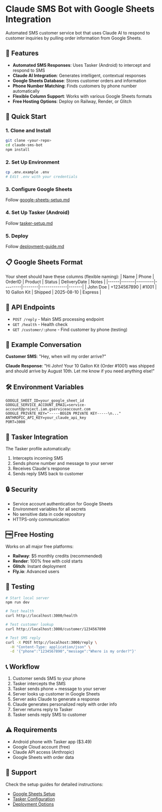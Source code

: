 # Claude SMS Bot with Google Sheets Integration

Automated SMS customer service bot that uses Claude AI to respond to customer inquiries by pulling order information from Google Sheets.

## 🌟 Features

- **Automated SMS Responses**: Uses Tasker (Android) to intercept and respond to SMS
- **Claude AI Integration**: Generates intelligent, contextual responses
- **Google Sheets Database**: Stores customer orders and information
- **Phone Number Matching**: Finds customers by phone number automatically  
- **Flexible Column Support**: Works with various Google Sheets formats
- **Free Hosting Options**: Deploy on Railway, Render, or Glitch

## 🚀 Quick Start

### 1. Clone and Install
```bash
git clone <your-repo>
cd claude-sms-bot
npm install
```

### 2. Set Up Environment
```bash
cp .env.example .env
# Edit .env with your credentials
```

### 3. Configure Google Sheets
Follow [google-sheets-setup.md](./google-sheets-setup.md)

### 4. Set Up Tasker (Android)
Follow [tasker-setup.md](./tasker-setup.md) 

### 5. Deploy
Follow [deployment-guide.md](./deployment-guide.md)

## 📋 Google Sheets Format

Your sheet should have these columns (flexible naming):
| Name | Phone | OrderID | Product | Status | DeliveryDate | Notes |
|------|-------|---------|---------|--------|--------------|-------|
| John Doe | +1234567890 | #1001 | 10 Gallon Kit | Shipped | 2025-08-10 | Express |

## 🔧 API Endpoints

- `POST /reply` - Main SMS processing endpoint
- `GET /health` - Health check
- `GET /customer/:phone` - Find customer by phone (testing)

## 💬 Example Conversation

**Customer SMS**: "Hey, when will my order arrive?"

**Claude Response**: "Hi John! Your 10 Gallon Kit (Order #1001) was shipped and should arrive by August 10th. Let me know if you need anything else!"

## 🛠️ Environment Variables

```env
GOOGLE_SHEET_ID=your_google_sheet_id
GOOGLE_SERVICE_ACCOUNT_EMAIL=service-account@project.iam.gserviceaccount.com  
GOOGLE_PRIVATE_KEY="-----BEGIN PRIVATE KEY-----\n..."
ANTHROPIC_API_KEY=your_claude_api_key
PORT=3000
```

## 📱 Tasker Integration

The Tasker profile automatically:
1. Intercepts incoming SMS
2. Sends phone number and message to your server
3. Receives Claude's response  
4. Sends reply SMS back to customer

## 🔒 Security

- Service account authentication for Google Sheets
- Environment variables for all secrets
- No sensitive data in code repository
- HTTPS-only communication

## 🆓 Free Hosting

Works on all major free platforms:
- **Railway**: $5 monthly credits (recommended)
- **Render**: 100% free with cold starts
- **Glitch**: Instant deployment
- **Fly.io**: Advanced users

## 🧪 Testing

```bash
# Start local server
npm run dev

# Test health
curl http://localhost:3000/health

# Test customer lookup
curl http://localhost:3000/customer/1234567890

# Test SMS reply
curl -X POST http://localhost:3000/reply \
  -H "Content-Type: application/json" \
  -d '{"phone":"1234567890","message":"Where is my order?"}'
```

## 📞 Workflow

1. Customer sends SMS to your phone
2. Tasker intercepts the SMS
3. Tasker sends phone + message to your server
4. Server looks up customer in Google Sheets
5. Server asks Claude to generate a response
6. Claude generates personalized reply with order info
7. Server returns reply to Tasker
8. Tasker sends reply SMS to customer

## ⚠️ Requirements  

- Android phone with Tasker app ($3.49)
- Google Cloud account (free)
- Claude API access (Anthropic)
- Google Sheets with order data

## 🤝 Support

Check the setup guides for detailed instructions:
- [Google Sheets Setup](./google-sheets-setup.md)
- [Tasker Configuration](./tasker-setup.md)  
- [Deployment Options](./deployment-guide.md)